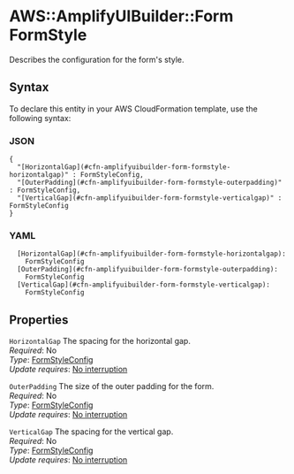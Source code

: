 # AWS::AmplifyUIBuilder::Form FormStyle<a name="aws-properties-amplifyuibuilder-form-formstyle"></a>

Describes the configuration for the form's style\.

## Syntax<a name="aws-properties-amplifyuibuilder-form-formstyle-syntax"></a>

To declare this entity in your AWS CloudFormation template, use the following syntax:

### JSON<a name="aws-properties-amplifyuibuilder-form-formstyle-syntax.json"></a>

```
{
  "[HorizontalGap](#cfn-amplifyuibuilder-form-formstyle-horizontalgap)" : FormStyleConfig,
  "[OuterPadding](#cfn-amplifyuibuilder-form-formstyle-outerpadding)" : FormStyleConfig,
  "[VerticalGap](#cfn-amplifyuibuilder-form-formstyle-verticalgap)" : FormStyleConfig
}
```

### YAML<a name="aws-properties-amplifyuibuilder-form-formstyle-syntax.yaml"></a>

```
  [HorizontalGap](#cfn-amplifyuibuilder-form-formstyle-horizontalgap):
    FormStyleConfig
  [OuterPadding](#cfn-amplifyuibuilder-form-formstyle-outerpadding):
    FormStyleConfig
  [VerticalGap](#cfn-amplifyuibuilder-form-formstyle-verticalgap):
    FormStyleConfig
```

## Properties<a name="aws-properties-amplifyuibuilder-form-formstyle-properties"></a>

`HorizontalGap` <a name="cfn-amplifyuibuilder-form-formstyle-horizontalgap"></a>
The spacing for the horizontal gap\.  
_Required_: No  
_Type_: [FormStyleConfig](aws-properties-amplifyuibuilder-form-formstyleconfig.md)  
_Update requires_: [No interruption](https://docs.aws.amazon.com/AWSCloudFormation/latest/UserGuide/using-cfn-updating-stacks-update-behaviors.html#update-no-interrupt)

`OuterPadding` <a name="cfn-amplifyuibuilder-form-formstyle-outerpadding"></a>
The size of the outer padding for the form\.  
_Required_: No  
_Type_: [FormStyleConfig](aws-properties-amplifyuibuilder-form-formstyleconfig.md)  
_Update requires_: [No interruption](https://docs.aws.amazon.com/AWSCloudFormation/latest/UserGuide/using-cfn-updating-stacks-update-behaviors.html#update-no-interrupt)

`VerticalGap` <a name="cfn-amplifyuibuilder-form-formstyle-verticalgap"></a>
The spacing for the vertical gap\.  
_Required_: No  
_Type_: [FormStyleConfig](aws-properties-amplifyuibuilder-form-formstyleconfig.md)  
_Update requires_: [No interruption](https://docs.aws.amazon.com/AWSCloudFormation/latest/UserGuide/using-cfn-updating-stacks-update-behaviors.html#update-no-interrupt)
